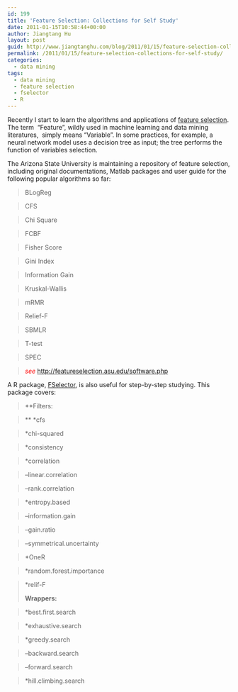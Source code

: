 ```yaml
---
id: 199
title: 'Feature Selection: Collections for Self Study'
date: 2011-01-15T10:58:44+00:00
author: Jiangtang Hu
layout: post
guid: http://www.jiangtanghu.com/blog/2011/01/15/feature-selection-collections-for-self-study/
permalink: /2011/01/15/feature-selection-collections-for-self-study/
categories:
  - data mining
tags:
  - data mining
  - feature selection
  - fselector
  - R
---
```

Recently I start to learn the algorithms and applications of <a href="http://en.wikipedia.org/wiki/Feature_selection" target="_blank">feature selection</a>. The term  “Feature”, wildly used in machine learning and data mining literatures,  simply means “Variable”. In some practices, for example, a neural network model uses a decision tree as input; the tree performs the function of variables selection.

The Arizona State University is maintaining a repository of feature selection, including original documentations, Matlab packages and user guide for the following popular algorithms so far:

> BLogReg
  
> CFS
  
> Chi Square
  
> FCBF
  
> Fisher Score
  
> Gini Index
  
> Information Gain
  
> Kruskal-Wallis
  
> mRMR
  
> Relief-F
  
> SBMLR
  
> T-test
  
> SPEC
  
> _<span style="color: #ff0000;">see</span>_ <a href="http://featureselection.asu.edu/software.php" target="_blank">http://featureselection.asu.edu/software.php</a>

A R package, <a href="http://cran.r-project.org/web/packages/FSelector/index.html" target="_blank">FSelector</a>, is also useful for step-by-step studying. This package covers:

> **Filters:
  
>** *cfs
  
> *chi-squared
  
> *consistency
  
> *correlation
  
> &#8211;linear.correlation
  
> &#8211;rank.correlation
  
> *entropy.based
  
> &#8211;information.gain
  
> &#8211;gain.ratio
  
> &#8211;symmetrical.uncertainty
  
> *OneR
  
> *random.forest.importance
  
> *relif-F
> 
> **Wrappers:**
  
> *best.first.search
  
> *exhaustive.search
  
> *greedy.search
  
> &#8211;backward.search
  
> &#8211;forward.search
  
> *hill.climbing.search